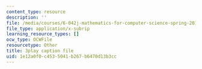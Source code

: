 ```yaml
---
content_type: resource
description: ''
file: /media/courses/6-042j-mathematics-for-computer-science-spring-2015/1e12a0f0c4535041b267b6470d13b3cc_-yo3YxfY47g.vtt
file_type: application/x-subrip
learning_resource_types: []
ocw_type: OCWFile
resourcetype: Other
title: 3play caption file
uid: 1e12a0f0-c453-5041-b267-b6470d13b3cc
---
```


